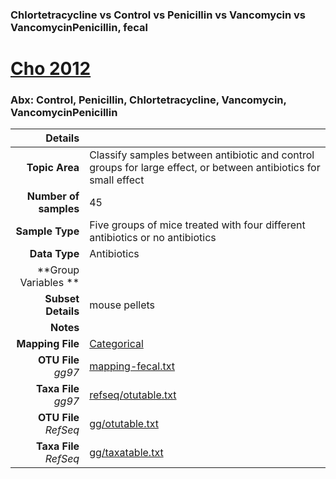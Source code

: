 ### Chlortetracycline vs Control vs Penicillin vs Vancomycin vs VancomycinPenicillin, fecal
# [Cho 2012]( ../docs/cho.html )
### Abx: Control, Penicillin, Chlortetracycline, Vancomycin, VancomycinPenicillin

| Details                   |                                                           |
| ------------------------: |-----------------------------------------------------------|
| **Topic Area**                | Classify samples between antibiotic and control groups for large effect, or between antibiotics for small effect                                                |
| **Number of samples**         | 45                                         |
| **Sample Type**               | Five groups of mice treated with four different antibiotics or no antibiotics                                         |
| **Data Type**                 | Antibiotics                                           |
| **Group Variables **          |                                            |
| **Subset Details**            | mouse pellets                                  |
| **Notes**                     |                                          |
| **Mapping File**              | [Categorical]( ../datasets/cho/Categorical)        |
| **OTU File** *gg97*           | [mapping-fecal.txt]( ../datasets/cho/mapping-fecal.txt)          |
| **Taxa File** *gg97*          | [refseq/otutable.txt]( ../datasets/cho/refseq/otutable.txt)        |
| **OTU File** *RefSeq*         | [gg/otutable.txt]( ../datasets/cho/gg/otutable.txt)  |
| **Taxa File** *RefSeq*        | [gg/taxatable.txt]( ../datasets/cho/gg/taxatable.txt)|